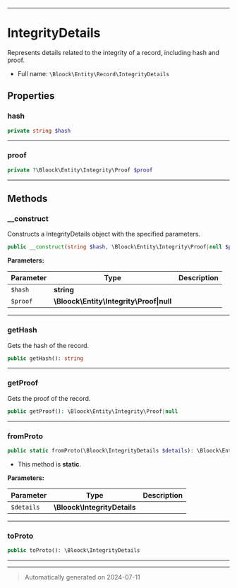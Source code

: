 ***

# IntegrityDetails

Represents details related to the integrity of a record, including hash and proof.



* Full name: `\Bloock\Entity\Record\IntegrityDetails`



## Properties


### hash



```php
private string $hash
```






***

### proof



```php
private ?\Bloock\Entity\Integrity\Proof $proof
```






***

## Methods


### __construct

Constructs a IntegrityDetails object with the specified parameters.

```php
public __construct(string $hash, \Bloock\Entity\Integrity\Proof|null $proof): mixed
```








**Parameters:**

| Parameter | Type | Description |
|-----------|------|-------------|
| `$hash` | **string** |  |
| `$proof` | **\Bloock\Entity\Integrity\Proof&#124;null** |  |





***

### getHash

Gets the hash of the record.

```php
public getHash(): string
```












***

### getProof

Gets the proof of the record.

```php
public getProof(): \Bloock\Entity\Integrity\Proof|null
```












***

### fromProto



```php
public static fromProto(\Bloock\IntegrityDetails $details): \Bloock\Entity\Record\IntegrityDetails
```



* This method is **static**.




**Parameters:**

| Parameter | Type | Description |
|-----------|------|-------------|
| `$details` | **\Bloock\IntegrityDetails** |  |





***

### toProto



```php
public toProto(): \Bloock\IntegrityDetails
```












***


***
> Automatically generated on 2024-07-11
